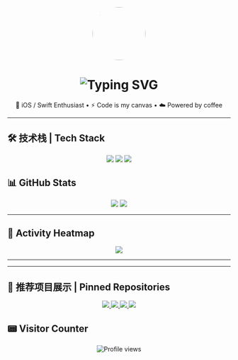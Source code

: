 <!-- Profile Header -->
<p align="center">
  <img src="https://avatars.githubusercontent.com/u/6256632?s=400&u=0674a58f47ce2fcdd50debbd3ef6c6a0a4bcd2eb&v=4" width="120" style="border-radius: 50%;" />
</p>

<h1 align="center">
  <img src="https://readme-typing-svg.demolab.com?font=Fira+Code&weight=500&size=24&duration=3000&pause=1000&center=true&vCenter=true&width=440&lines=Hi+there!+I'm+singleton-altman;Swift+iOS+Developer;Open+Source+Contributor" alt="Typing SVG" />
</h1>

<p align="center">
  🚀 iOS / Swift Enthusiast • ⚡️ Code is my canvas • ☁️ Powered by coffee
</p>

---

## 🛠 技术栈 | Tech Stack

<p align="center">
  <img src="https://img.shields.io/badge/Swift-F05138?style=for-the-badge&logo=swift&logoColor=white" />
  <img src="https://img.shields.io/badge/Flutter-02569B?style=for-the-badge&logo=flutter&logoColor=white" />
  <img src="https://img.shields.io/badge/Objective–C-2E2E2E?style=for-the-badge&logo=apple&logoColor=white" />
</p>


## 📊 GitHub Stats

<p align="center">
  <img src="https://github-readme-stats.vercel.app/api?username=singleton-altman&show_icons=true&theme=tokyonight&hide_title=true" />
  <img src="https://github-readme-stats.vercel.app/api/top-langs/?username=singleton-altman&layout=compact&theme=tokyonight" />
</p>

---

## 🌱 Activity Heatmap

<p align="center">
  <img src="https://github-readme-activity-graph.vercel.app/graph?username=singleton-altman&theme=github-compact" />
</p>

---

---

## 📌 推荐项目展示 | Pinned Repositories

<p align="center">
  <a href="https://github.com/singleton-altman/awesome-ios-app">
    <img src="https://github-readme-stats.vercel.app/api/pin/?username=singleton-altman&repo=media_saber_flutter_3&theme=tokyonight" />
  </a>
  <a href="https://github.com/singleton-altman/swift-network-layer">
    <img src="https://github-readme-stats.vercel.app/api/pin/?username=singleton-altman&repo=docker_copilot_app_swift&theme=tokyonight" />
  </a>
  <a href="https://github.com/nicklockwood/SwiftFormat">
    <img src="https://github-readme-stats.vercel.app/api/pin/?username=nicklockwood&repo=SwiftFormat&theme=tokyonight" />
  </a>
  <a href="https://github.com/flutter/news_toolkit">
    <img src="https://github-readme-stats.vercel.app/api/pin/?username=flutter&repo=news_toolkit&theme=tokyonight" />
  </a>
</p>

## 📟 Visitor Counter

<p align="center">
  <img src="https://komarev.com/ghpvc/?username=singleton-altman&color=brightgreen" alt="Profile views" />
</p>

